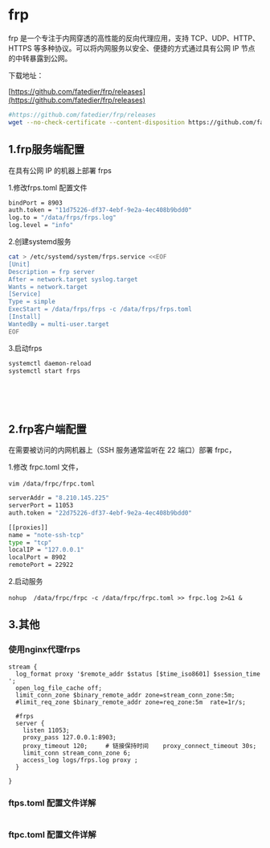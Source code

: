 # frp

frp 是一个专注于内网穿透的高性能的反向代理应用，支持 TCP、UDP、HTTP、HTTPS 等多种协议。可以将内网服务以安全、便捷的方式通过具有公网 IP 节点的中转暴露到公网。

下载地址：

[https://github.com/fatedier/frp/releases](https://github.com/fatedier/frp/releases)

```bash
#https://github.com/fatedier/frp/releases
wget --no-check-certificate --content-disposition https://github.com/fatedier/frp/releases/download/v0.52.3/frp_0.52.3_linux_amd64.tar.gz 
```

## 1.frp服务端配置

在具有公网 IP 的机器上部署 frps

1.修改frps.toml 配置文件

```bash
bindPort = 8903
auth.token = "11d75226-df37-4ebf-9e2a-4ec408b9bdd0"
log.to = "/data/frps/frps.log"
log.level = "info"
```

2.创建systemd服务

```bash
cat > /etc/systemd/system/frps.service <<EOF
[Unit]
Description = frp server
After = network.target syslog.target
Wants = network.target
[Service]
Type = simple
ExecStart = /data/frps/frps -c /data/frps/frps.toml
[Install]
WantedBy = multi-user.target
EOF
```

3.启动frps

```bash
systemctl daemon-reload
systemctl start frps
```

‍

‍

## 2.frp客户端配置

在需要被访问的内网机器上（SSH 服务通常监听在 22 端口）部署 frpc，

1.修改 frpc.toml 文件，

​`vim /data/frpc/frpc.toml`​

```bash
serverAddr = "8.210.145.225"
serverPort = 11053
auth.token = "22d75226-df37-4ebf-9e2a-4ec408b9bdd0"

[[proxies]]
name = "note-ssh-tcp"
type = "tcp"
localIP = "127.0.0.1"
localPort = 8902
remotePort = 22922
```

2.启动服务

​`nohup  /data/frpc/frpc -c /data/frpc/frpc.toml >> frpc.log 2>&1 &`​

## 3.其他

### 使用nginx代理frps

```nginx
stream {
  log_format proxy '$remote_addr $status [$time_iso8601] $session_time ';
  open_log_file_cache off;
  limit_conn_zone $binary_remote_addr zone=stream_conn_zone:5m;
  #limit_req_zone $binary_remote_addr zone=req_zone:5m  rate=1r/s;

  #frps
  server {
    listen 11053;
    proxy_pass 127.0.0.1:8903;
    proxy_timeout 120;     # 链接保持时间    proxy_connect_timeout 30s;
    limit_conn stream_conn_zone 6;
    access_log logs/frps.log proxy ;
  }

}
```

### ftps.toml 配置文件详解

```bash

```

### ftpc.toml 配置文件详解

```bash

```
